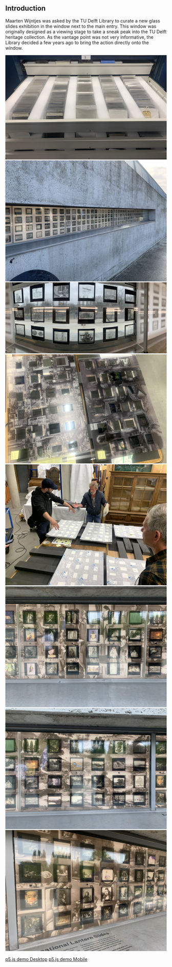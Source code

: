 ## Introduction

Maarten Wijntjes was asked by the TU Delft Library to curate a new glass slides exhibition in the window next to the main entry. This window was originally designed as a viewing stage to take a sneak peak into the TU Delft heritage collection. As the vantage point was not very informative, the Library decided a few years ago to bring the action directly onto the window.

![0](contents/0.jpg)
![1](contents/1.jpg)
![2](contents/2.jpg)
![](contents/3.jpg)
![](contents/4.jpg)
![](contents/5.jpg)
![](contents/6.jpg)
![](contents/7.jpg)

[p5.js demo Desktop](https://whenimagesremain.github.io/AVisualPolemicIn8ActsDesktop/)
[p5.js demo Mobile](https://whenimagesremain.github.io/AVisualPolemicIn8ActsMobile/)
